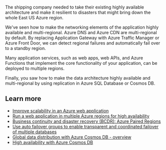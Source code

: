 The shipping company needed to take their existing highly available architecture and make it resilient to disasters that might bring down the whole East US Azure region.

We've seen how to make the networking elements of the application highly available and multi-regional. Azure DNS and Azure CDN are multi-regional by default. By replacing Application Gateway with Azure Traffic Manager or Azure Front Door, we can detect regional failures and automatically fail over to a standby region.

Many application services, such as web apps, web APIs, and Azure Functions that implement the core functionality of your application, can be deployed to multiple regions.

Finally, you saw how to make the data architecture highly available and multi-regional by using replication in Azure SQL Database or Cosmos DB.

## Learn more

- [Improve scalability in an Azure web application](/azure/architecture/reference-architectures/app-service-web-app/scalable-web-app)
- [Run a web application in multiple Azure regions for high availability](/azure/architecture/reference-architectures/app-service-web-app/multi-region)
- [Business continuity and disaster recovery (BCDR): Azure Paired Regions](/azure/best-practices-availability-paired-regions)
- [Use auto failover groups to enable transparent and coordinated failover of multiple databases](/azure/sql-database/sql-database-auto-failover-group#preventing-the-loss-of-critical-data)
- [Global data distribution with Azure Cosmos DB - overview](/azure/cosmos-db/distribute-data-globally)
- [High availability with Azure Cosmos DB](/azure/cosmos-db/high-availability)